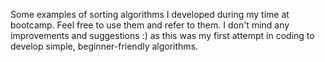 Some examples of sorting algorithms I developed during my time at bootcamp. Feel free to use them and refer to them.
I don't mind any improvements and suggestions :) as this was my first attempt in coding to develop simple, beginner-friendly algorithms.
